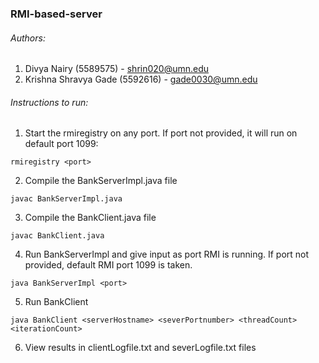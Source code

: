 ### RMI-based-server
###### Authors:
1. Divya Nairy (5589575) - shrin020@umn.edu
2. Krishna Shravya Gade (5592616) - gade0030@umn.edu
###### Instructions to run:
1. Start the rmiregistry on any port. If port not provided, it will run on default port 1099:
~~~
rmiregistry <port>
~~~
2. Compile the BankServerImpl.java file
~~~
javac BankServerImpl.java
~~~
3. Compile the BankClient.java file
~~~
javac BankClient.java
~~~
4. Run BankServerImpl and give input as port RMI is running.
If port not provided, default RMI port 1099 is taken.
~~~
java BankServerImpl <port>
~~~
5. Run BankClient
~~~
java BankClient <serverHostname> <severPortnumber> <threadCount> <iterationCount>
~~~
6. View results in clientLogfile.txt and severLogfile.txt files
